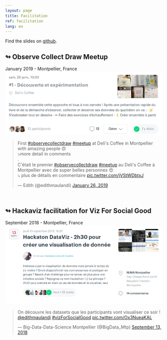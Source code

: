 ```yaml
---
layout: page
title: Facilitation
ref: facilitation
lang: en
---
```



Find the slides on
<a class="niceLink" href="https://github.com/emaulandi/talks" >github</a>.

## ↬ Observe Collect Draw Meetup
January 2019 - Montpellier, France
[![Meetup](/img/ocd-meetup.png)](https://www.meetup.com/fr-FR/Meetup-Observe-Collect-Draw-Montpellier/events/257778865/)

<blockquote class="twitter-tweet tw-align-center"><p lang="fr" dir="ltr">First <a href="https://twitter.com/hashtag/observecollectdraw?src=hash&amp;ref_src=twsrc%5Etfw">#observecollectdraw</a> <a href="https://twitter.com/hashtag/meetup?src=hash&amp;ref_src=twsrc%5Etfw">#meetup</a> at Deli&#39;s Coffee in Montpellier with amazing people 😍<br>⤵more detail in comments<br>.<br>C&#39;était le premier <a href="https://twitter.com/hashtag/observecollectdraw?src=hash&amp;ref_src=twsrc%5Etfw">#observecollectdraw</a> <a href="https://twitter.com/hashtag/meetup?src=hash&amp;ref_src=twsrc%5Etfw">#meetup</a> au Deli&#39;s Coffee à Montpellier avec de super belles personnes 😍<br>⤵ plus de détails en commentaire <a href="https://t.co/jVStWDbtxJ">pic.twitter.com/jVStWDbtxJ</a></p>&mdash; Edith (@edithmaulandi) <a href="https://twitter.com/edithmaulandi/status/1089156560809574403?ref_src=twsrc%5Etfw">January 26, 2019</a></blockquote> <script async src="https://platform.twitter.com/widgets.js" charset="utf-8"></script>

<br>

## ↬ Hackaviz facilitation for Viz For Social Good
September 2018 - Montpellier, France
[![Meetup](/img/meetup2.png)](https://www.meetup.com/fr-FR/Big-Data-Science-Montpellier/events/250406203/)

<blockquote class="twitter-tweet tw-align-center"><p lang="fr" dir="ltr">On découvre les datasets que les participants vont visualiser ce soir ! <a href="https://twitter.com/edithmaulandi?ref_src=twsrc%5Etfw">@edithmaulandi</a> <a href="https://twitter.com/hashtag/vizForSocialGood?src=hash&amp;ref_src=twsrc%5Etfw">#vizForSocialGood</a> <a href="https://t.co/Ox3NueaKAL">pic.twitter.com/Ox3NueaKAL</a></p>&mdash; Big-Data-Data-Science Montpellier (@BigData_Mtp) <a href="https://twitter.com/BigData_Mtp/status/1040287211508432902?ref_src=twsrc%5Etfw">September 13, 2018</a></blockquote> <script async src="https://platform.twitter.com/widgets.js" charset="utf-8"></script>

